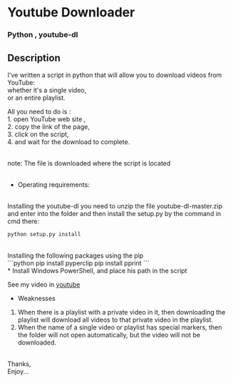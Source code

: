 # Youtube Downloader

### Python , youtube-dl

## Description

I've written a script in python that will allow you to download videos from YouTube: <br>
     whether it's a single video,  <br>
     or an entire playlist. <br>

All you need to do is : <br>
    1. open YouTube web site , <br>
    2. copy the link of the page,  <br>
    3. click on the script, <br>
    4. and wait for the download to complete. <br> <br>

note: The file is downloaded where the script is located <br> <br>


* Operating requirements: <br><br>

Installing the youtube-dl you need to unzip the file youtube-dl-master.zip and enter into the folder and then install the setup.py by the command in cmd there: <br>
```python
python setup.py install
```
<br>
Installing the following packages using the pip<br>
```python
pip install pyperclip
pip install pprint
```
<br>
* Install Windows PowerShell, and place his path in the script

See my video in [youtube](https://youtu.be/M6Xf87ZN0aw)

* Weaknesses <br>
1. When there is a playlist with a private video in it, then downloading the playlist will download all videos to that private video in the playlist.<br>
2. When the name of a single video or playlist has special markers, then the folder will not open automatically, but the video will not be downloaded. <br><br>

Thanks,  <br>
Enjoy...
